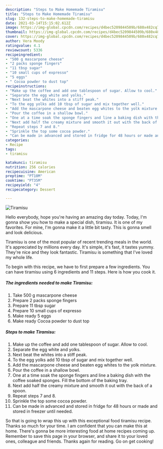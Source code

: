 ```yaml
---
description: "Steps to Make Homemade Tiramisu"
title: "Steps to Make Homemade Tiramisu"
slug: 132-steps-to-make-homemade-tiramisu
date: 2021-03-14T15:15:02.612Z
image: https://img-global.cpcdn.com/recipes/d4bec5209844509b/680x482cq70/tiramisu-recipe-main-photo.jpg
thumbnail: https://img-global.cpcdn.com/recipes/d4bec5209844509b/680x482cq70/tiramisu-recipe-main-photo.jpg
cover: https://img-global.cpcdn.com/recipes/d4bec5209844509b/680x482cq70/tiramisu-recipe-main-photo.jpg
author: Vera Moody
ratingvalue: 4.1
reviewcount: 5336
recipeingredient:
- "500 g mascarpone cheese"
- "2 packs sponge fingers"
- "11 tbsp sugar"
- "10 small cups of expresso"
- "5 eggs"
- " Cocoa powder to dust top"
recipeinstructions:
- "Make up the coffee and add one tablespoon of sugar. Allow to cool."
- "Separate the egg white and yolks."
- "Next beat the whites into a stiff peak."
- "To the egg yolks add 10 tbsp of sugar and mix together well."
- "Add the mascarpone cheese and beaten egg whites to the yolk mixture."
- "Pour the coffee in a shallow bowl."
- "One at a time soak the sponge fingers and line a baking dish with the coffee soaked sponges. Fill the bottom of the baking tray."
- "Next add half the creamy mixture and smooth it out with the back of a spoon."
- "Repeat steps 7 and 8."
- "Sprinkle the top some cocoa powder."
- "Can be made in advanced and stored in fridge for 48 hours or made and stored in freezer until needed."
categories:
- Recipe
tags:
- tiramisu

katakunci: tiramisu 
nutrition: 256 calories
recipecuisine: American
preptime: "PT10M"
cooktime: "PT35M"
recipeyield: "4"
recipecategory: Dessert

---
```



![Tiramisu](https://img-global.cpcdn.com/recipes/d4bec5209844509b/680x482cq70/tiramisu-recipe-main-photo.jpg)

Hello everybody, hope you're having an amazing day today. Today, I'm gonna show you how to make a special dish, tiramisu. It is one of my favorites. For mine, I'm gonna make it a little bit tasty. This is gonna smell and look delicious.



Tiramisu is one of the most popular of recent trending meals in the world. It's appreciated by millions every day. It's simple, it's fast, it tastes yummy. They're nice and they look fantastic. Tiramisu is something that I've loved my whole life.


To begin with this recipe, we have to first prepare a few ingredients. You can have tiramisu using 6 ingredients and 11 steps. Here is how you cook it.

<!--inarticleads1-->

##### The ingredients needed to make Tiramisu:

1. Take 500 g mascarpone cheese
1. Prepare 2 packs sponge fingers
1. Prepare 11 tbsp sugar
1. Prepare 10 small cups of expresso
1. Make ready 5 eggs
1. Make ready  Cocoa powder to dust top




<!--inarticleads2-->

##### Steps to make Tiramisu:

1. Make up the coffee and add one tablespoon of sugar. Allow to cool.
1. Separate the egg white and yolks.
1. Next beat the whites into a stiff peak.
1. To the egg yolks add 10 tbsp of sugar and mix together well.
1. Add the mascarpone cheese and beaten egg whites to the yolk mixture.
1. Pour the coffee in a shallow bowl.
1. One at a time soak the sponge fingers and line a baking dish with the coffee soaked sponges. Fill the bottom of the baking tray.
1. Next add half the creamy mixture and smooth it out with the back of a spoon.
1. Repeat steps 7 and 8.
1. Sprinkle the top some cocoa powder.
1. Can be made in advanced and stored in fridge for 48 hours or made and stored in freezer until needed.




So that is going to wrap this up with this exceptional food tiramisu recipe. Thanks so much for your time. I am confident that you can make this at home. There's gonna be more interesting food at home recipes coming up. Remember to save this page in your browser, and share it to your loved ones, colleague and friends. Thanks again for reading. Go on get cooking!
